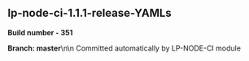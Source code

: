 ## lp-node-ci-1.1.1-release-YAMLs

**Build number - 351**

**Branch: master**\n\n Committed automatically by LP-NODE-CI module